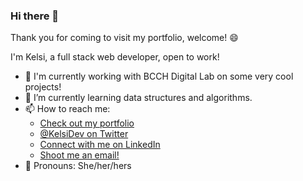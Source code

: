 <!--**kelsi2/kelsi2** is a ✨ _special_ ✨ repository because its `README.md` (this file) appears on your GitHub profile. -->
<!--- 👯 I’m looking to collaborate on ...
- 🤔 I’m looking for help with ...
- 💬 Ask me about ... 
- ⚡ Fun fact: ... -->

### Hi there 👋

Thank you for coming to visit my portfolio, welcome! 😄

I'm Kelsi, a full stack web developer, open to work!

- 🔭 I'm currently working with BCCH Digital Lab on some very cool projects!
- 🌱 I’m currently learning data structures and algorithms.
- 📫 How to reach me: 
  - [Check out my portfolio](https://kelsidev.tech)
  - [@KelsiDev on Twitter](https://twitter.com/KelsiDev)
  - [Connect with me on LinkedIn](https://www.linkedin.com/in/kelsi-dev/)
  - [Shoot me an email!](mailto:kproulxdev@gmail.com)
- 👩 Pronouns: She/her/hers
